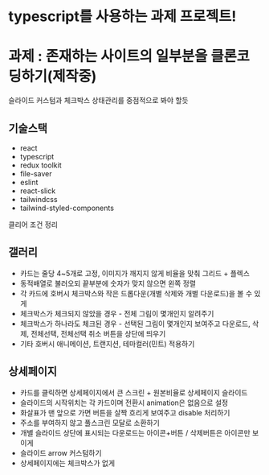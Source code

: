 # typescript를 사용하는 과제 프로젝트!
 
과제 : 존재하는 사이트의 일부분을 클론코딩하기(제작중)
 =
슬라이드 커스텀과 체크박스 상태관리를 중점적으로 봐야 할듯

기술스택
  -
- react
- typescript
- redux toolkit
- file-saver
- eslint
- react-slick
- tailwindcss
- tailwind-styled-components



클리어 조건 정리

갤러리
  - 
- 카드는 줄당 4~5개로 고정, 이미지가 깨지지 않게 비율을 맞춰 그리드 + 플렉스
- 동적배열로 불러오되 끝부분에 숫자가 맞지 않으면 왼쪽 정렬
- 각 카드에 호버시 체크박스와 작은 드롭다운(개별 삭제와 개별 다운로드)을 볼 수 있게
- 체크박스가 체크되지 않았을 경우 - 전체 그림이 몇개인지 알려주기
- 체크박스가 하나라도 체크된 경우 - 선택된 그림이 몇개인지 보여주고 다운로드, 삭제, 전체선택, 전체선택 취소 버튼을 상단에 띄우기
- 기타 호버시 애니메이션, 트랜지션, 테마컬러(민트) 적용하기

상세페이지
  -
- 카드를 클릭하면 상세페이지에서 큰 스크린 + 원본비율로 상세페이지 슬라이드
- 슬라이드의 시작위치는 각 카드이며 전환시 animation은 없음으로 설정
- 화살표가 맨 앞으로 가면 버튼을 살짝 흐리게 보여주고 disable 처리하기
- 주소를 부여하지 않고 풀스크린 모달로 소환하기
- 개별 슬라이드 상단에 표시되는 다운로드는 아이콘+버튼 / 삭제버튼은 아이콘만 보이게
- 슬라이드 arrow 커스텀하기
- 상세페이지에는 체크박스가 없게
